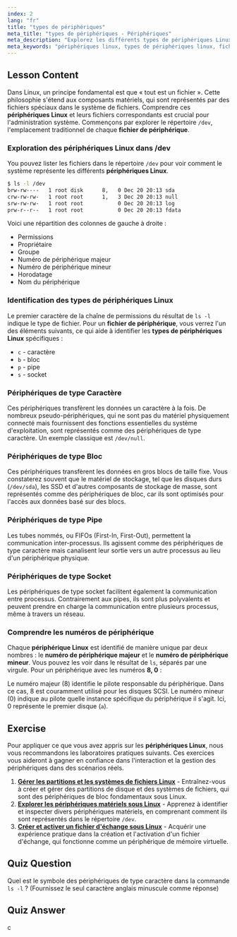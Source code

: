 ```yaml
---
index: 2
lang: "fr"
title: "types de périphériques"
meta_title: "types de périphériques - Périphériques"
meta_description: "Explorez les différents types de périphériques Linux, y compris les périphériques caractère, bloc, tube (pipe) et socket. Apprenez comment Linux gère les périphériques, comment identifier un fichier de périphérique avec `ls -l /dev`, et comprenez le rôle des numéros de périphérique majeurs et mineurs."
meta_keywords: "périphériques linux, types de périphériques linux, fichier de périphérique, périphérique caractère, périphérique bloc, numéros majeurs mineurs, linux pour périphériques, répertoire /dev"
---
```


## Lesson Content

Dans Linux, un principe fondamental est que « tout est un fichier ». Cette philosophie s'étend aux composants matériels, qui sont représentés par des fichiers spéciaux dans le système de fichiers. Comprendre ces **périphériques Linux** et leurs fichiers correspondants est crucial pour l'administration système. Commençons par explorer le répertoire `/dev`, l'emplacement traditionnel de chaque **fichier de périphérique**.

### Exploration des périphériques Linux dans /dev

You pouvez lister les fichiers dans le répertoire `/dev` pour voir comment le système représente les différents **périphériques Linux**.

```bash
$ ls -l /dev
brw-rw----   1 root disk      8,   0 Dec 20 20:13 sda
crw-rw-rw-   1 root root      1,   3 Dec 20 20:13 null
srw-rw-rw-   1 root root           0 Dec 20 20:13 log
prw-r--r--   1 root root           0 Dec 20 20:13 fdata
```

Voici une répartition des colonnes de gauche à droite :

- Permissions
- Propriétaire
- Groupe
- Numéro de périphérique majeur
- Numéro de périphérique mineur
- Horodatage
- Nom du périphérique

### Identification des types de périphériques Linux

Le premier caractère de la chaîne de permissions du résultat de `ls -l` indique le type de fichier. Pour un **fichier de périphérique**, vous verrez l'un des éléments suivants, ce qui aide à identifier les **types de périphériques Linux** spécifiques :

- `c` - caractère
- `b` - bloc
- `p` - pipe
- `s` - socket

### Périphériques de type Caractère

Ces périphériques transfèrent les données un caractère à la fois. De nombreux pseudo-périphériques, qui ne sont pas du matériel physiquement connecté mais fournissent des fonctions essentielles du système d'exploitation, sont représentés comme des périphériques de type caractère. Un exemple classique est `/dev/null`.

### Périphériques de type Bloc

Ces périphériques transfèrent les données en gros blocs de taille fixe. Vous constaterez souvent que le matériel de stockage, tel que les disques durs (`/dev/sda`), les SSD et d'autres composants de stockage de masse, sont représentés comme des périphériques de bloc, car ils sont optimisés pour l'accès aux données basé sur des blocs.

### Périphériques de type Pipe

Les tubes nommés, ou FIFOs (First-In, First-Out), permettent la communication inter-processus. Ils agissent comme des périphériques de type caractère mais canalisent leur sortie vers un autre processus au lieu d'un périphérique physique.

### Périphériques de type Socket

Les périphériques de type socket facilitent également la communication entre processus. Contrairement aux pipes, ils sont plus polyvalents et peuvent prendre en charge la communication entre plusieurs processus, même à travers un réseau.

### Comprendre les numéros de périphérique

Chaque **périphérique Linux** est identifié de manière unique par deux nombres : le **numéro de périphérique majeur** et le **numéro de périphérique mineur**. Vous pouvez les voir dans le résultat de `ls`, séparés par une virgule. Pour un périphérique avec les numéros **8, 0** :

Le numéro majeur (8) identifie le pilote responsable du périphérique. Dans ce cas, 8 est couramment utilisé pour les disques SCSI. Le numéro mineur (0) indique au pilote quelle instance spécifique du périphérique il s'agit. Ici, 0 représente le premier disque (`a`).

## Exercise

Pour appliquer ce que vous avez appris sur les **périphériques Linux**, nous vous recommandons les laboratoires pratiques suivants. Ces exercices vous aideront à gagner en confiance dans l'interaction et la gestion des périphériques dans des scénarios réels.

1.  **[Gérer les partitions et les systèmes de fichiers Linux](https://labex.io/fr/labs/comptia-manage-linux-partitions-and-filesystems-590845)** - Entraînez-vous à créer et gérer des partitions de disque et des systèmes de fichiers, qui sont des périphériques de bloc fondamentaux sous Linux.
2.  **[Explorer les périphériques matériels sous Linux](https://labex.io/fr/labs/comptia-explore-hardware-devices-in-linux-590861)** - Apprenez à identifier et inspecter divers périphériques matériels, en comprenant comment ils sont représentés dans le répertoire `/dev`.
3.  **[Créer et activer un fichier d'échange sous Linux](https://labex.io/fr/labs/comptia-create-and-activate-a-swap-file-in-linux-590858)** - Acquérir une expérience pratique dans la création et l'activation d'un fichier d'échange, qui fonctionne comme un périphérique de mémoire virtuelle.

## Quiz Question

Quel est le symbole des périphériques de type caractère dans la commande `ls -l` ? (Fournissez le seul caractère anglais minuscule comme réponse)

## Quiz Answer

c

